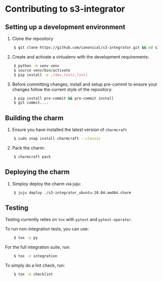 # Contributing to s3-integrator

## Setting up a development environment

1. Clone the repository

```bash
    $ git clone https://github.com/canonical/s3-integrator.git && cd s3-integrator
```

2. Create and activate a virtualenv with the development requirements:

```bash
    $ python -m venv venv
    $ source venv/bin/activate
    $ pip install -e .[dev,tests,lint]
```

3. Before committing changes, install and setup pre-commit to ensure your changes follow the current style of the repository:


```bash
    $ pip install pre-commit && pre-commit install
    $ git commit....
```

## Building the charm

1. Ensure you have installed the latest version of `charmcraft`

```bash
    $ sudo snap install charmcraft --classic
```

2. Pack the charm:

```bash
    $ charmcraft pack
```

## Deploying the charm

1. Simploy deploy the charm via juju:

```bash
    $ juju deploy ./s3-integrator_ubuntu-20.04-amd64.charm
```

## Testing

Testing currently relies on `tox` with `pytest` and `pytest-operator`.

To run non-integration tests, you can use:

```bash
    $ tox -e py
```

For the full integration suite, run:

```bash
    $ tox -e integration
```

To simply do a lint check, run:

```bash
    $ tox -e checklint
```
